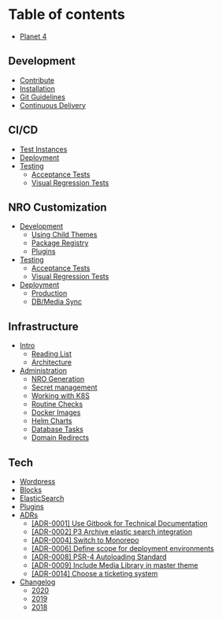 # Table of contents

* [Planet 4](README.md)

## Development

* [Contribute](development/contribute.md)
* [Installation](development/installation.md)
* [Git Guidelines](development/git-guidelines.md)
* [Continuous Delivery](development/cd.md)

## CI/CD

* [Test Instances](ci-cd/test-environments.md)
* [Deployment](ci-cd/deployment.md)
* [Testing](ci-cd/testing/README.md)
  * [Acceptance Tests](ci-cd/testing/acceptance-tests.md)
  * [Visual Regression Tests](ci-cd/testing/visual-regression-tests.md)

## NRO Customization

* [Development](nro-customization/development/README.md)
  * [Using Child Themes](nro-customization/development/using-child-themes.md)
  * [Package Registry](nro-customization/development/package-registry.md)
  * [Plugins](nro-customization/development/plugins.md)
* [Testing](nro-customization/testing/README.md)
  * [Acceptance Tests](nro-customization/testing/acceptance-tests.md)
  * [Visual Regression Tests](nro-customization/testing/visual-regression-tests.md)
* [Deployment](nro-customization/deployment/README.md)
  * [Production](nro-customization/deployment/production.md)
  * [DB/Media Sync](nro-customization/deployment/db-media-sync.md)

## Infrastructure

* [Intro](infrastructure/intro/README.md)
  * [Reading List](infrastructure/intro/reading-list.md)
  * [Architecture](infrastructure/intro/architecture.md)
* [Administration](infrastructure/administration/README.md)
  * [NRO Generation](infrastructure/administration/nro-generation.md)
  * [Secret management](infrastructure/administration/secret-management.md)
  * [Working with K8S](infrastructure/administration/working-with-k8s.md)
  * [Routine Checks](infrastructure/administration/routine-checks.md)
  * [Docker Images](infrastructure/administration/docker-images.md)
  * [Helm Charts](infrastructure/administration/helm-charts.md)
  * [Database Tasks](infrastructure/administration/database-tasks.md)
  * [Domain Redirects](infrastructure/administration/domain-redirects.md)

## Tech

* [Wordpress](tech/wordpress.md)
* [Blocks](tech/blocks.md)
* [ElasticSearch](tech/elasticsearch.md)
* [Plugins](tech/plugins.md)
* [ADRs](tech/adrs/README.md)
  * [\[ADR-0001\] Use Gitbook for Technical Documentation](tech/adrs/adr-0001-use-gitbook-for-technical-documentation.md)
  * [\[ADR-0002\] P3 Archive elastic search integration](tech/adrs/adr-0002-p3-archive-elastic-search-integration.md)
  * [\[ADR-0004\] Switch to Monorepo](tech/adrs/adr-0004-switch-to-monorepo.md)
  * [\[ADR-0006\] Define scope for deployment environments](tech/adrs/adr-0006-define-scope-for-deployment-environments.md)
  * [\[ADR-0008\] PSR-4 Autoloading Standard](tech/adrs/adr-0008-psr-4-autoloading-standard.md)
  * [\[ADR-0009\] Include Media Library in master theme](tech/adrs/adr-0009-include-media-library-in-master-theme.md)
  * [\[ADR-0014\] Choose a ticketing system](tech/adrs/adr-0014-choose-a-ticketing-system.md)
* [Changelog](tech/changelog/README.md)
  * [2020](tech/changelog/changelog-2020.md)
  * [2019](tech/changelog/changelog-2019.md)
  * [2018](tech/changelog/changelog-2018.md)
